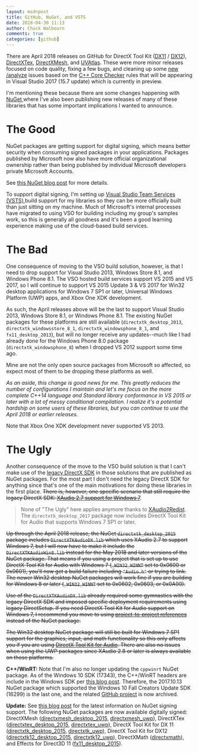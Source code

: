 ```yaml
---
layout: msdnpost
title: GitHub, NuGet, and VSTS
date: 2018-04-30 11:13
author: Chuck Walbourn
comments: true
categories: [github]
---
```

There are April 2018 releases on GitHub for DirectX Tool Kit (<a href="https://github.com/Microsoft/DirectXTK/releases">DX11</a> / <a href="https://github.com/Microsoft/DirectXTK12/releases">DX12</a>), <a href="https://github.com/Microsoft/DirectXTex/releases">DirectXTex</a>, <a href="https://github.com/Microsoft/DirectXMesh/releases">DirectXMesh</a>, and <a href="https://github.com/Microsoft/UVAtlas/releases">UVAtlas</a>. These were more minor releases focused on code quality, fixing a few bugs, and cleaning up some <a href="https://devblogs.microsoft.com/cppblog/c-code-analysis-improvements-for-visual-studio-2017-15-7-preview-1/">new /analyze</a> issues based on the <a href="https://github.com/MicrosoftDocs/visualstudio-docs/blob/master/docs/code-quality/using-the-cpp-core-guidelines-checkers.md">C++ Core Checker</a> rules that will be appearing in Visual Studio 2017 (15.7 update) which is currently in preview.
<!--more-->

I'm mentioning these because there are some changes happening with <a href="https://www.nuget.org/">NuGet </a>where I've also been publishing new releases of many of these libraries that has some important implications I wanted to announce.

<h1>The Good</h1>

NuGet packages are getting support for digital signing, which means better security when consuming signed packages in your applications. Packages published by Microsoft now also have more official organizational ownership rather than being published by individual Microsoft developers private Microsoft Accounts.

See <a href="https://blog.nuget.org/20180301/NuGet-Spring-2018-Roadmap.html">this NuGet blog post</a> for more details.

To support digital signing, I'm setting up <a href="https://www.visualstudio.com/vso/">Visual Studio Team Services (VSTS) </a> build support for my libraries so they can be more officially built than just sitting on my machine. Much of Microsoft's internal processes have migrated to using VSO for building including my group's samples work, so this is generally all goodness and it's been a good learning experience making use of the cloud-based build services.

<h1>The Bad</h1>

One consequence of moving to the VSO build solution, however, is that I need to drop support for Visual Studio 2013, Windows Store 8.1, and Windows Phone 8.1. The VSO hosted build services support VS 2015 and VS 2017, so I will continue to support VS 2015 Update 3 & VS 2017 for Win32 desktop applications for Windows 7 SP1 or later, Universal Windows Platform (UWP) apps, and Xbox One XDK development.

As such, the April releases above will be the last to support Visual Studio 2013, Windows Store 8.1, or Windows Phone 8.1. The existing NuGet packages for these platforms are still available (<code>directxtk_desktop_2013</code>, <code>directxtk_windowsstore_8_1</code>, <code>directxtk_windowsphone_8_1</code>, and <code>fx11_desktop_2013</code>), but will no longer receive any updates--much like I had already done for the Windows Phone 8.0 package (<code>directxtk_windowsphone_8</code>) when I dropped VS 2012 support some time ago.

Mine are not the only open source packages from Microsoft so affected, so expect most of them to be dropping these platforms as well.

<em>As an aside, this change is good news for me. This greatly reduces the number of configurations I maintain and let's me focus on the more complete C++14 language and Standard library conformance in VS 2015 or later with a lot of messy conditional compilation. I realize it's a potential hardship on some users of these libraries, but you can continue to use the April 2018 or earlier releases.</em>

Note that Xbox One XDK development never supported VS 2013.

<h1>The Ugly</h1>

Another consequence of the move to the VSO build solution is that I can't make use of the <a href="https://docs.microsoft.com/en-us/windows/desktop/directx-sdk--august-2009-">legacy DirectX SDK</a> in those solutions that are published as NuGet packages. For the most part I don't need the legacy DirectX SDK for anything since that's one of the main motivations for doing these libraries in the first place. <strike>There is, however, one specific scenario that still require the legacy DirectX SDK: <a href="https://walbourn.github.io/xaudio2-and-windows-8/">XAudio 2.7 support for Windows 7</a></strike>.

> None of "The Ugly" here applies anymore thanks to [XAudio2Redist](https://aka.ms/XAudio2Redist). The <code>directxtk_desktop_2017</code> package now includes DirectX Tool Kit for Audio that supports Windows 7 SP1 or later.

<strike>Up through the April 2018 release, the NuGet <code>directxtk_desktop_2015</code> package includes <code>DirectXTKAudioDX.lib</code> which uses XAudio 2.7 to support Windows 7, but I will now have to make it include the <code>DirectXTKAudioWin8.lib</code> instead for the May 2018 and later versions of the NuGet package. That means if you using a project that is set up to use DirectX Tool Kit for Audio with Windows 7 (``_WIN32_WINNT`` set to 0x0600 or 0x0601), you'll now get a build failure including <code>"Audio.h"</code> or trying to link. The newer Win32 desktop NuGet packages will work fine if you are building for Windows 8 or later (``_WIN32_WINNT`` set to 0x0602, 0x0603, or 0x0A00).

Use of the <code>DirectXTKAudioDX.lib</code> already required some gymnastics with the legacy DirectX SDK and imposed specific deployment requirements using legacy DirectSetup. If you need DirectX Tool Kit for Audio support on Windows 7, I recommend you move to using <a href="https://github.com/Microsoft/DirectXTK/wiki/DirectXTK#using-project-to-project-references">project-to-project references</a> instead of the NuGet package.

The Win32 desktop NuGet package will still be built for Windows 7 SP1 support for the graphics, input, and math functionality so this only affects you if you are using <a href="https://github.com/Microsoft/DirectXTK/wiki/Audio">DirectX Tool Kit for Audio</a>. There are also no issues when using the UWP packages since XAudio 2.8 or later is always available on those platforms.</strike>

<strong>C++/WinRT:</strong> Note that I'm also no longer updating the <code>cppwinrt</code> NuGet package. As of the Windows 10 SDK (17343), the C++/WinRT headers are include in the Windows SDK per <a href="https://devblogs.microsoft.com/cppblog/cppwinrt-is-now-included-the-windows-sdk/">this blog post</a>. Therefore, the 2017.10.13 NuGet package which supported the Windows 10 Fall Creators Update SDK (16299) is the last one, and the related <a href="https://github.com/Microsoft/cppwinrt">GitHub project</a> is now archived.

<strong>Update:</strong> See <a href="https://blog.nuget.org/20180522/Introducing-signed-package-submissions.html">this blog post</a> for the latest information on NuGet signing support. The following NuGet packages are now available digitally signed: DirectXMesh (<a href="https://www.nuget.org/packages/directxmesh_desktop_2015/2018.6.1.2">directxmesh_desktop_2015</a>, <a href="https://www.nuget.org/packages/directxmesh_uwp/2018.6.1.2">directxmesh_uwp</a>), DirectXTex (<a href="https://www.nuget.org/packages/directxtex_desktop_2015/2018.6.1.2">directxtex_desktop_2015</a>, <a href="https://www.nuget.org/packages/directxtex_uwp/2018.6.1.2">directxtex_uwp</a>), DirectX Tool Kit for DX 11 (<a href="https://www.nuget.org/packages/directxtk_desktop_2015/2018.6.1.2">directxtk_desktop_2015</a>, <a href="https://www.nuget.org/packages/directxtk_uwp/2018.6.1.2">directxtk_uwp</a>), DirectX Tool Kit for DX12 (<a href="https://www.nuget.org/packages/directxtk12_desktop_2015/2018.6.1.2">directxtk12_desktop_2015</a>, <a href="https://www.nuget.org/packages/directxtk12_uwp/2018.6.1.2">directxtk12_uwp</a>), DirectXMath (<a href="https://www.nuget.org/packages/directxmath/2018.7.23.2">directxmath</a>), and Effects for Direct3D 11 (<a href="https://www.nuget.org/packages/fx11_desktop_2015/2018.9.7.1">fx11_desktop_2015</a>).
